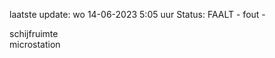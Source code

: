 laatste update: 
wo 14-06-2023  5:05   uur 
Status: FAALT - fout - 
<div class="service R">schijfruimte</div><div class="service R">microstation</div>